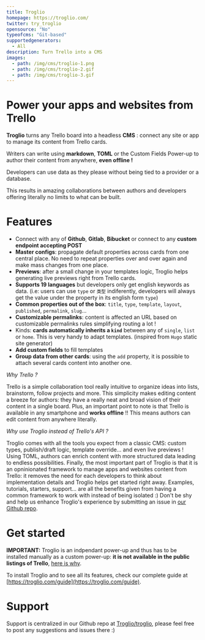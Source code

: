```yaml
---
title: Troglio
homepage: https://troglio.com/
twitter: try_troglio
opensource: "No"
typeofcms: "Git-based"
supportedgenerators:
  - All
description: Turn Trello into a CMS
images:
  - path: /img/cms/troglio-1.png
  - path: /img/cms/troglio-2.gif
  - path: /img/cms/troglio-3.gif
---
```


# Power your apps and websites from Trello

**Troglio** turns any Trello board into a headless **CMS** : connect any site or app to manage its content from Trello cards.

Writers can write using **markdown**, **TOML** or the Custom Fields Power-up to author their content from anywhere, **even offline !**

Developers can use data as they please without being tied to a provider or a database.

This results in amazing collaborations between authors and developers offering literally no limits to what can be built.


# Features

- Connect with any of **Github**, **Gitlab**, **Bibucket** or connect to any **custom endpoint accepting POST**
- **Master configs**: propagate default properties across cards from one central place. No need to repeat properties over and over again and make mass changes from one place.
- **Previews**: after a small change in your templates logic, Troglio helps generating live previews right from Trello cards.
- **Supports 19 languages** but developers only get english keywords as data. (i.e: users can use `type` or `类型` indiferently, developers will always get the value under the property in its english form `type`)
- **Common properties out of the box**: `title`, `type`, `template`, `layout`, `published`, `permalink`, `slug`...
- **Customizable permalinks**: content is affected an URL based on customizable permalinks rules simplifying routing a lot !
- Kinds: **cards automatically inherits a `kind`** between any of `single`, `list` or `home`. This is very handy to adapt templates. (inspired from `Hugo` static site generator)
- **Add custom fields** to fill templates 
- **Group data from other cards**: using the `add` property, it is possible to attach several cards content into another one.


*Why Trello ?*

Trello is a simple collaboration tool really intuitive to organize ideas into lists, brainstorm, follow projects and more. This simplicity makes editing content a breeze for authors: they have a really neat and broad vision of their content in a single board. Plus, an important point to note is that Trello is available in any smartphone and **works offline** !! This means authors can edit content from anywhere literally.



*Why use Troglio instead of Trello's API ?*

Troglio comes with all the tools you expect from a classic CMS: custom types, publish/draft logic, template override... and even live previews ! Using TOML, authors can enrich content with more structured data leading to endless possibilities. 
Finally, the most important part of Troglio is that it is an opninionated framework to manage apps and websites content from Trello: it removes the need for each developers to think about implementation details and Troglio helps get started right away. Examples, tutorials, starters, support... are all the benefits given from having a common framework to work with instead of being isolated :)
Don't be shy and help us enhance Troglio's experience by submitting an issue in [our Github repo](https://github.com/Troglio/troglio).



# Get started

**IMPORTANT:** Troglio is an indpendant power-up and thus has to be installed manually as a custom power-up: **it is not available in the public listings of Trello**, [here is why](https://github.com/Troglio/troglio#user-content-why-troglio-is-not-available-directly-into-trello-). 

To install Troglio and to see all its features, check our complete guide at [https://troglio.com/guide](https://troglio.com/guide).


# Support

Support is centralized in our Github repo at [Troglio/troglio](https://github.com/Troglio/troglio), please feel free to post any suggestions and issues there :)

